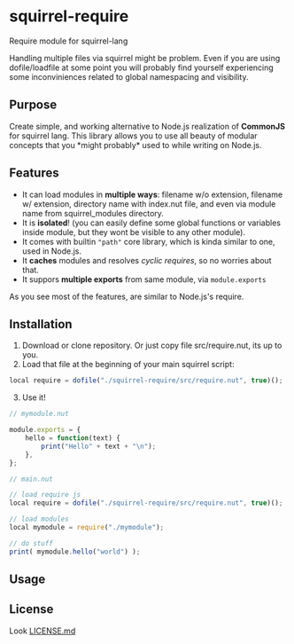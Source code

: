 # squirrel-require
Require module for squirrel-lang

Handling multiple files via squirrel might be problem.
Even if you are using dofile/loadfile at some point you will probably find yourself experiencing some inconviniences related to global namespacing and visibility.

## Purpose

Create simple, and working alternative to Node.js realization of **CommonJS** for squirrel lang.
This library allows you to use all beauty of modular concepts that you \*might probably\* used to while writing on Node.js.

## Features

* It can load modules in **multiple ways**: filename w/o extension, filename w/ extension, directory name with index.nut file, and even via module name from squirrel_modules directory.
* It is **isolated**! (you can easily define some global functions or variables inside module, but they wont be visible to any other module).
* It comes with builtin `"path"` core library, which is kinda similar to one, used in Node.js.
* It **caches** modules and resolves *cyclic requires*, so no worries about that.
* It suppors **multiple exports** from same module, via `module.exports`

As you see most of the features, are similar to Node.js's require.

## Installation

1. Download or clone repository. Or just copy file src/require.nut, its up to you.
2. Load that file at the beginning of your main squirrel script:

```js
local require = dofile("./squirrel-require/src/require.nut", true)();
```

3. Use it!

```js
// mymodule.nut

module.exports = {
    hello = function(text) {
        print("Hello" + text + "\n");
    },
};

```

```js
// main.nut

// load require js
local require = dofile("./squirrel-require/src/require.nut", true)();

// load modules
local mymodule = require("./mymodule");

// do stuff
print( mymodule.hello("world") );
```

## Usage



## License

Look [LICENSE.md](LICENSE.md)
